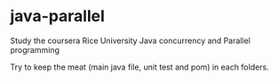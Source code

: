 # java-parallel

Study the coursera Rice University Java concurrency and Parallel programming

Try to keep the meat (main java file, unit test and pom) in each folders.
